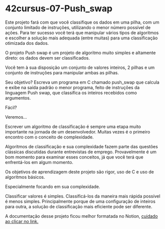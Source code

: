 # 42cursus-07-Push_swap

<!-- 
<p align="center">
	<a href="#"><img src="https://game.42sp.org.br/static/assets/achievements/push_swapn.png"/></a>
</p>
-->

Este projeto fará com que você classifique os dados em uma pilha, com um conjunto limitado de instruções, utilizando o menor número possível de ações. Para ter sucesso você terá que manipular vários tipos de algoritmos e escolher a solução mais adequada (entre muitas) para uma classificação otimizada dos dados.

O projeto Push swap é um projeto de algoritmo muito simples e altamente direto:
os dados devem ser classificados.

Você tem à sua disposição um conjunto de valores inteiros, 2 pilhas e um conjunto de instruções para manipular ambas as pilhas.

Seu objetivo? Escreva um programa em C chamado push_swap que calcula e exibe na saída padrão o menor programa, feito de instruções da linguagem Push swap,
que classifica os inteiros recebidos como argumentos.

Fácil?

Veremos...

Escrever um algoritmo de classificação é sempre uma etapa muito importante na jornada de um desenvolvedor. Muitas vezes é o primeiro encontro com o conceito de complexidade.

Algoritmos de classificação e sua complexidade fazem parte das questões clássicas discutidas durante entrevistas de emprego. Provavelmente é um bom momento para examinar esses conceitos, já que você terá que enfrentá-los em algum momento.

Os objetivos de aprendizagem deste projeto são rigor, uso de C e uso de algoritmos básicos.

Especialmente focando em sua complexidade.

Classificar valores é simples. Classificá-los da maneira mais rápida possível é menos simples. Principalmente porque de uma configuração de inteiros para outra, a solução de classificação mais eficiente pode ser diferente.

A documentação desse projeto ficou melhor formatada no Notion, [cuidado ao clicar no link.](https://www.notion.so/portela/Push_Swap-02305f81476e454ea1ca6ad12212da72?pvs=4)